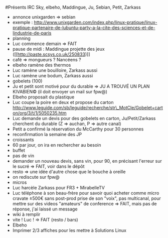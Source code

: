 #Présents IRC
Sky, elbeho, Maddingue, Ju, Sebian, Petit, Zarkass

* annonce unixgarden => sebian
 * exemple : http://www.unixgarden.com/index.php/linux-pratique/linux-pratique-partenaire-de-lubuntu-party-a-la-cite-des-sciences-et-de-lindustrie-de-paris
* planning
 * Luc commence demain
   => FAIT
* pause de midi : Maddingue projette des jeux ([[http://paste.scsys.co.uk/250833)]]
* café => mongueurs ? Nancéens ?
 * elbeho ramène des thermos
 * Luc ramène une bouilloire, Zarkass aussi
 * Luc ramène une bodum, Zarkass aussi
* gobelets (100)
 * Ju et petit sont motivé pour du durable
   => JU A TROUVÉ UN PLAN KIVABIEN© (il doit envoyer un mail sur fpw@)
 * Elbeho proposait du plastique
 * Luc coupe la poire en deux et propose du carton http://www.leguide.com/sb/leguide/recherche/str\_MotCle/Gobelet+carton/org/3/t/1/5050235.htm
 * Luc demande un devis pour des gobelets en carton, Ju/Petit/Zarkass cherchent du durable (Z => auchan, P => autre canal)
* Petit a confirmé la réservation du McCarthy pour 30 personnes
 * reconfirmation la semaine des JP
* croissants
 * 60 par jour, on ira en rechercher au besoin
* buffet
 * pas de vin
 * demander un nouveau devis, sans vin, pour 90, en précisant l'erreur sur le sucré
   => FAIT, voir dans le dépôt
* resto => une idée d'autre chose que le bouche à oreille
 * on rediscute sur fpw@
* micros
 * Luc harcèle Zarkass pour FR3 + MirabelleTV
 * Luc téléphone à son beau-frère pour savoir quoi acheter comme micro cravate ±500€ sans post-prod prise de son "voix", pas multicanal, pour mettre sur des videos "amateurs" de conference
   => FAIT, mais pas de réponse, j'ai laissé un message
* wiki à remplir
 * vite ! Luc !
   => FAIT (resto / bars)
* Elbeho
 * Imprimer 2/3 affiches pour les mettre à Solutions Linux
